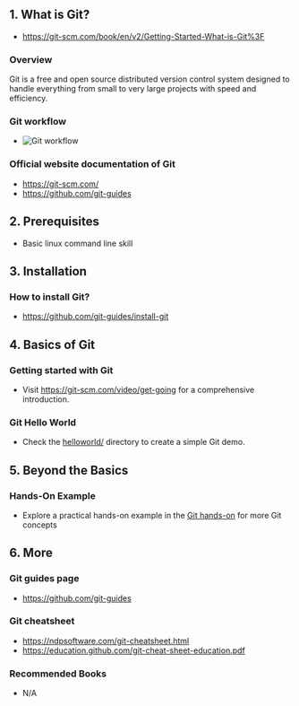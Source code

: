 ## 1. What is Git?

- https://git-scm.com/book/en/v2/Getting-Started-What-is-Git%3F

### Overview

Git is a free and open source distributed version control system designed to handle everything from small to very large projects with speed and efficiency.

### Git workflow

- ![Git workflow](https://github.com/kubernetes/community/blob/master/contributors/guide/git_workflow.png)

### Official website documentation of Git

- https://git-scm.com/
- https://github.com/git-guides

## 2. Prerequisites

- Basic linux command line skill

## 3. Installation

### How to install Git?

- https://github.com/git-guides/install-git

## 4. Basics of Git

### Getting started with Git

- Visit https://git-scm.com/video/get-going for a comprehensive introduction.

### Git Hello World

- Check the [helloworld/](./basics/hello-world/) directory to create a simple Git demo.

## 5. Beyond the Basics

### Hands-On Example

- Explore a practical hands-on example in the [Git hands-on](https://www.elastic.co/guide/en/elasticsearch/reference/current/index.html) for more Git concepts

## 6. More

### Git guides page

- https://github.com/git-guides

### Git cheatsheet

- https://ndpsoftware.com/git-cheatsheet.html
- https://education.github.com/git-cheat-sheet-education.pdf

### Recommended Books

- N/A
